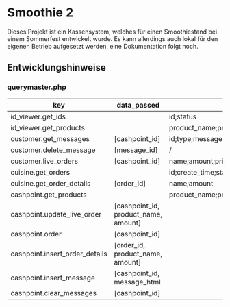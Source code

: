 # Smoothie 2
Dieses Projekt ist ein Kassensystem, welches für einen Smoothiestand bei einem Sommerfest entwickelt wurde. Es kann allerdings auch lokal für den eigenen Betrieb aufgesetzt werden, eine Dokumentation folgt noch.

## Entwicklungshinweise

### querymaster.php
| key                            | data_passed                          | data_returns                                  |
|--------------------------------|--------------------------------------|-----------------------------------------------|
| id_viewer.get_ids              |                                      | id;status                                     |
| id_viewer.get_products         |                                      | product_name;product_price;ingredients_exists |
| customer.get_messages          | [cashpoint_id]                       | id;type;message                               |
| customer.delete_message        | [message_id]                         | /                                             |
| customer.live_orders           | [cashpoint_id]                       | name;amount;price                             |
| cuisine.get_orders             |                                      | id;create_time;status                         |
| cuisine.get_order_details      | [order_id]                           | name;amount                                   |
| cashpoint.get_products         |                                      | product_name;product_price;ingredients_exist  |
| cashpoint.update_live_order    | [cashpoint_id, product_name, amount] |                                               |
| cashpoint.order                | [cashpoint_id]                       |                                               |
| cashpoint.insert_order_details | [order_id, product_name, amount]     |                                               |
| cashpoint.insert_message       | [cashpoint_id, message_html          |                                               |
| cashpoint.clear_messages       | [cashpoint_id]                       |                                               |